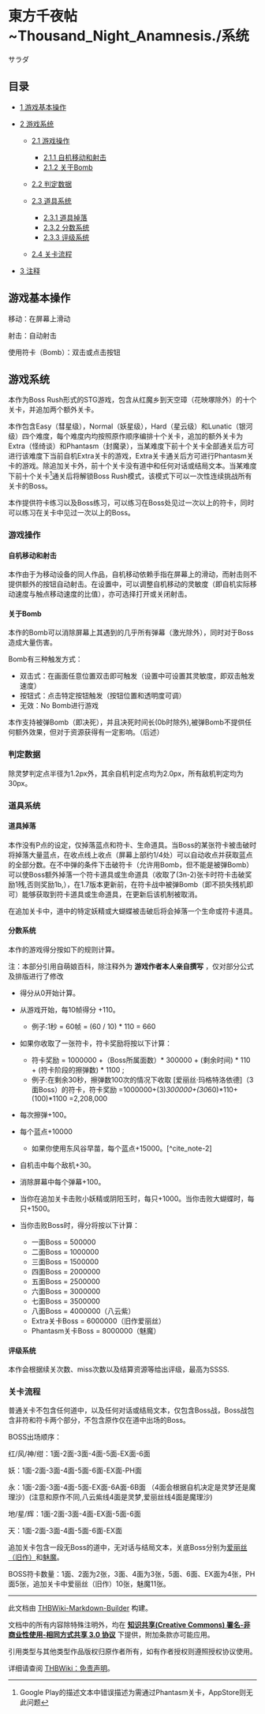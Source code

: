 # 東方千夜帖~Thousand_Night_Anamnesis./系统

<!-- source html: G:\repos\THBWiki-Markdown-Builder\THBWikiMarkdown\Temp\main\b\b7\ns0%3A%E6%9D%B1%E6%96%B9%E5%8D%83%E5%A4%9C%E5%B8%96%7EThousand_Night_Anamnesis%2E%2F%E7%B3%BB%E7%BB%9F.html -->

サラダ

## 目录

- [1 游戏基本操作](#游戏基本操作)
- [2 游戏系统](#游戏系统)

  - [2.1 游戏操作](#游戏操作)

    - [2.1.1 自机移动和射击](#自机移动和射击)
    - [2.1.2 关于Bomb](#关于Bomb)



  - [2.2 判定数据](#判定数据)
  - [2.3 道具系统](#道具系统)

    - [2.3.1 道具掉落](#道具掉落)
    - [2.3.2 分数系统](#分数系统)
    - [2.3.3 评级系统](#评级系统)



  - [2.4 关卡流程](#关卡流程)



- [3 注释](#注释)




## 游戏基本操作
  
移动：在屏幕上滑动
  
  
射击：自动射击
  
  
使用符卡（Bomb）：双击或点击按钮
  

## 游戏系统
  
本作为Boss Rush形式的STG游戏，包含从红魔乡到天空璋（花映塚除外）的十个关卡，并追加两个额外关卡。
  
  
本作包含Easy（彗星级），Normal（妖星级），Hard（星云级）和Lunatic（银河级）四个难度，每个难度内均按照原作顺序编排十个关卡，追加的额外关卡为Extra（怪绮谈）和Phantasm（封魔录），当某难度下前十个关卡全部通关后方可进行该难度下当前自机Extra关卡的游戏，Extra关卡通关后方可进行Phantasm关卡的游戏。除追加关卡外，前十个关卡没有道中和任何对话或结局文本。当某难度下前十个关卡[^cite_note-1]通关后将解锁Boss Rush模式，该模式下可以一次性连续挑战所有关卡的Boss。
  
  
本作提供符卡练习以及Boss练习，可以练习在Boss处见过一次以上的符卡，同时可以练习在关卡中见过一次以上的Boss。
  

### 游戏操作
#### 自机移动和射击
  
本作由于为移动设备的同人作品，自机移动依赖手指在屏幕上的滑动，而射击则不提供额外的按钮自动射击。在设置中，可以调整自机移动的灵敏度（即自机实际移动速度与触点移动速度的比值），亦可选择打开或关闭射击。
  

#### 关于Bomb
  
本作的Bomb可以消除屏幕上其遇到的几乎所有弹幕（激光除外），同时对于Boss造成大量伤害。
  
  
Bomb有三种触发方式：
  

- 双击式：在画面任意位置双击即可触发（设置中可设置其灵敏度，即双击触发速度）
- 按钮式：点击特定按钮触发（按钮位置和透明度可调）
- 无效：No Bomb进行游戏

  
本作支持被弹Bomb（即决死），并且决死时间长(0b时除外),被弹Bomb不提供任何额外效果，但对于资源获得有一定影响。（后述）
  

### 判定数据
  
除灵梦判定点半径为1.2px外，其余自机判定点均为2.0px，所有敌机判定均为30px。
  

### 道具系统
#### 道具掉落
  
本作没有P点的设定，仅掉落蓝点和符卡、生命道具。当Boss的某张符卡被击破时将掉落大量蓝点，在收点线上收点（屏幕上部约1/4处）可以自动收点并获取蓝点的全部分数。在不中弹的条件下击破符卡（允许用Bomb，但不能是被弹Bomb）可以使Boss额外掉落一个符卡道具或生命道具（收取了(3n-2)张卡时符卡击破奖励1残,否则奖励1b,），在1.7版本更新前，在符卡战中被弹Bomb（即不损失残机即可）能够获取到符卡道具或生命道具，在更新后该机制被取消。
  
  
在追加关卡中，道中的特定妖精或大蝴蝶被击破后将会掉落一个生命或符卡道具。
  

#### 分数系统
  
本作的游戏得分按如下的规则计算。
  
  
注：本部分引用自萌娘百科，除注释外为 **游戏作者本人亲自撰写** ，仅对部分公式及排版进行了修改
  

- 得分从0开始计算。
- 从游戏开始，每10帧得分 +110。
  - 例子:1秒 = 60帧 = (60 / 10) * 110 = 660

- 如果你收取了一张符卡，符卡奖励将按以下计算：
  - 符卡奖励 = 1000000 +（Boss所属面数）* 300000 + (剩余时间) * 110 + (符卡阶段的擦弹数) * 1100&#160;;
  - 例子:在剩余30秒，擦弹数100次的情况下收取 [爱丽丝·玛格特洛依德]（3面Boss）的符卡，符卡奖励 =1000000+(3)*300000+(30*60)*110+(100)*1100 =2,208,000

- 每次擦弹+100。
- 每个蓝点+10000
  - 如果你使用东风谷早苗，每个蓝点+15000。[^cite_note-2]

- 自机击中每个敌机+30。
- 消除屏幕中每个弹幕+100。
- 当你在追加关卡击败小妖精或阴阳玉时，每只+1000。当你击败大蝴蝶时，每只+1500。
- 当你击败Boss时，得分将按以下计算：
  - 一面Boss = 500000
  - 二面Boss = 1000000
  - 三面Boss = 1500000
  - 四面Boss = 2000000
  - 五面Boss = 2500000
  - 六面Boss = 3000000
  - 七面Boss = 3500000
  - 八面Boss = 4000000（八云紫）
  - Extra关卡Boss = 6000000（旧作爱丽丝）
  - Phantasm关卡Boss = 8000000（魅魔）


#### 评级系统
  
本作会根据续关次数、miss次数以及结算资源等给出评级，最高为SSSS.
  

### 关卡流程
  
普通关卡不包含任何道中，以及任何对话或结局文本，仅包含Boss战，Boss战包含非符和符卡两个部分，不包含原作仅在道中出场的Boss。
  
  
BOSS出场顺序：
  
  
红/风/神/绀：1面-2面-3面-4面-5面-EX面-6面
  
  
妖：1面-2面-3面-4面-5面-6面-EX面-PH面
  
  
永：1面-2面-3面-4面-5面-EX面-6A面-6B面 （4面会根据自机决定是灵梦还是魔理沙）(注意和原作不同,八云紫线4面是灵梦,爱丽丝线4面是魔理沙)
  
  
地/星/辉：1面-2面-3面-4面-EX面-5面-6面
  
  
天：1面-2面-3面-4面-5面-6面-EX面
  
  
追加关卡包含一段无Boss的道中，无对话与结局文本，关底Boss分别为[爱丽丝（旧作）](./爱丽丝（旧作角色）.md)和[魅魔](./魅魔.md)。
  
  
BOSS符卡数量：1面、2面为2张，3面、4面为3张，5面、6面、EX面为4张，PH面5张，追加关卡中爱丽丝（旧作）10张，魅魔11张。
  


[^cite_note-1]: Google Play的描述文本中错误描述为需通过Phantasm关卡，AppStore则无此问题





---

此文档由 [THBWiki-Markdown-Builder](https://github.com/Delsin-Yu/THBWiki-Markdown-Builder) 构建。

文档中的所有内容除特殊注明外，均在 [**知识共享(Creative Commons) 署名-非商业性使用-相同方式共享 3.0 协议**](https://creativecommons.org/licenses/by-sa/3.0/deed.zh-hans) 下提供，附加条款亦可能应用。

引用类型与其他类型作品版权归原作者所有，如有作者授权则遵照授权协议使用。

详细请查阅 [THBWiki：免责声明](https://thbwiki.cc/THBWiki:%E5%85%8D%E8%B4%A3%E5%A3%B0%E6%98%8E)。

